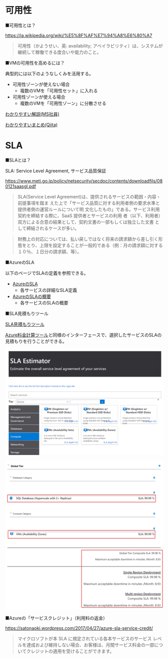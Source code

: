 # 可用性

■可用性とは？

https://ja.wikipedia.org/wiki/%E5%8F%AF%E7%94%A8%E6%80%A7

> 可用性（かようせい、英: availability; アベイラビリティ）は、システムが継続して稼働できる度合いや能力のこと。

■VMの可用性を高めるには？

典型的には以下のようなしくみを活用する。

- 可用性ゾーンが使えない場合
  - 複数のVMを「可用性セット」に入れる
- 可用性ゾーンが使える場合
  - 複数のVMを「可用性ゾーン」に分散させる

[わかりやすい解説(MS社員)](https://ayuina.github.io/ainaba-csa-blog/azure-vm-availability/)

[わかりやすいまとめ(Qiita)](https://qiita.com/fukasawah/items/486563aa66a1bfe8a278)

# SLA

■SLAとは？

SLA: Service Level Agreement, サービス品質保証

https://www.meti.go.jp/policy/netsecurity/secdoc/contents/downloadfils/080121saasgl.pdf

> SLA(Service Level Agreement)は、提供されるサービスの範囲・内容・前提事項を踏ま
えた上で「サービス品質に対する利用者側の要求水準と提供者側の運営ルールについて明
文化したもの」である。サービス利用契約を締結する際に、SaaS 提供者とサービスの利用
者（以下、利用者）双方による合意の結果として、契約文書の一部もしくは独立した文書
として締結されるケースが多い。

> 財務上の対応については、払い戻しではなく将来の請求額から差し引く形態をとり、上限を設定することが一般的である（例：月の請求額に対する１０％、１日分の請求額、等）。

■AzureのSLA

以下のページでSLAの定義を参照できる。

- [AzureのSLA](https://azure.microsoft.com/ja-jp/support/legal/sla/)
  - 各サービスの詳細なSLA定義
- [AzureのSLAの概要](https://azure.microsoft.com/ja-jp/support/legal/sla/summary/)
  - 各サービスのSLAの概要

■SLA見積もりツール

[SLA見積もりツール](https://github.com/mspnp/samples/tree/master/Reliability/SLAEstimator)

[Azure料金計算ツール](https://azure.microsoft.com/ja-jp/pricing/calculator/)と同様のインターフェースで、選択したサービスのSLAの見積もりを行うことができる。

![](images/ss-2022-08-02-09-13-12.png)

![](images/ss-2022-08-02-09-15-15.png)

■Azureの「サービスクレジット」（利用料の返金）

https://satonaoki.wordpress.com/2017/04/27/azure-sla-service-credit/

> マイクロソフトが本 SLA に規定されている各本サービスのサービス レベルを達成および維持しない場合、お客様は、月間サービス料金の一部についてクレジットの適用を受けることができます。


